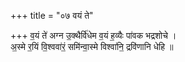+++
title = "०७ वयं ते"

+++
व॒यं ते॑ अग्न उ॒क्थैर्वि॑धेम व॒यं ह॒व्यैः पा॑वक भद्रशोचे ।  
अ॒स्मे र॒यिं वि॒श्ववा॑रं॒ समि॑न्वा॒स्मे विश्वा॑नि॒ द्रवि॑णानि धेहि ॥